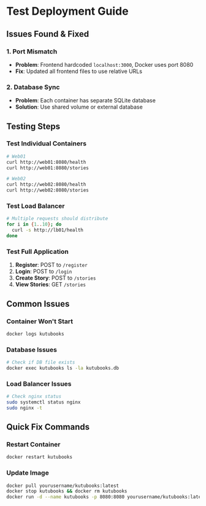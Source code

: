 # Test Deployment Guide

## Issues Found & Fixed

### 1. Port Mismatch
- **Problem**: Frontend hardcoded `localhost:3000`, Docker uses port 8080
- **Fix**: Updated all frontend files to use relative URLs

### 2. Database Sync
- **Problem**: Each container has separate SQLite database
- **Solution**: Use shared volume or external database

## Testing Steps

### Test Individual Containers
```bash
# Web01
curl http://web01:8080/health
curl http://web01:8080/stories

# Web02  
curl http://web02:8080/health
curl http://web02:8080/stories
```

### Test Load Balancer
```bash
# Multiple requests should distribute
for i in {1..10}; do
  curl -s http://lb01/health
done
```

### Test Full Application
1. **Register**: POST to `/register`
2. **Login**: POST to `/login` 
3. **Create Story**: POST to `/stories`
4. **View Stories**: GET `/stories`

## Common Issues

### Container Won't Start
```bash
docker logs kutubooks
```

### Database Issues
```bash
# Check if DB file exists
docker exec kutubooks ls -la kutubooks.db
```

### Load Balancer Issues
```bash
# Check nginx status
sudo systemctl status nginx
sudo nginx -t
```

## Quick Fix Commands

### Restart Container
```bash
docker restart kutubooks
```

### Update Image
```bash
docker pull yourusername/kutubooks:latest
docker stop kutubooks && docker rm kutubooks
docker run -d --name kutubooks -p 8080:8080 yourusername/kutubooks:latest
```